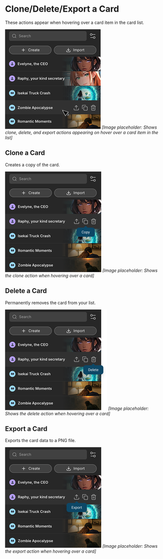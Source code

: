 # Clone/Delete/Export a Card

These actions appear when hovering over a card item in the card list.

![Card hover actions](./images/card-hover-actions.png)
*[Image placeholder: Shows clone, delete, and export actions appearing on hover over a card item in the list]*

## Clone a Card

Creates a copy of the card.

![Clone card action](./images/clone-card-action.png)
*[Image placeholder: Shows the clone action when hovering over a card]*

## Delete a Card

Permanently removes the card from your list.

![Delete card action](./images/delete-card-action.png)
*[Image placeholder: Shows the delete action when hovering over a card]*

## Export a Card

Exports the card data to a PNG file.

![Export card action](./images/export-card-action.png)
*[Image placeholder: Shows the export action when hovering over a card]*